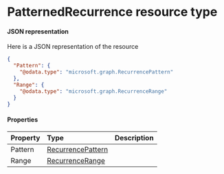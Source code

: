 # PatternedRecurrence resource type



#### JSON representation

Here is a JSON representation of the resource

```json
{
  "Pattern": {
    "@odata.type": "microsoft.graph.RecurrencePattern"
  },
  "Range": {
    "@odata.type": "microsoft.graph.RecurrenceRange"
  }
}

```
#### Properties
| Property	   | Type	|Description|
|:---------------|:--------|:----------|
|Pattern|[RecurrencePattern](recurrencepattern.md)||
|Range|[RecurrenceRange](recurrencerange.md)||
